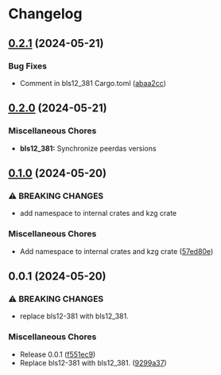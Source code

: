 # Changelog

## [0.2.1](https://github.com/crate-crypto/peerdas-kzg/compare/bls12_381-v0.2.0...bls12_381-v0.2.1) (2024-05-21)


### Bug Fixes

* Comment in bls12_381 Cargo.toml ([abaa2cc](https://github.com/crate-crypto/peerdas-kzg/commit/abaa2ccd8aa5ede857c8a474da2a4489c943dd33))

## [0.2.0](https://github.com/crate-crypto/peerdas-kzg/compare/bls12_381-v0.1.0...bls12_381-v0.2.0) (2024-05-21)


### Miscellaneous Chores

* **bls12_381:** Synchronize peerdas versions

## [0.1.0](https://github.com/crate-crypto/peerdas-kzg/compare/bls12_381-v0.0.1...bls12_381-v0.1.0) (2024-05-20)


### ⚠ BREAKING CHANGES

* add namespace to internal crates and kzg crate

### Miscellaneous Chores

* Add namespace to internal crates and kzg crate ([57ed80e](https://github.com/crate-crypto/peerdas-kzg/commit/57ed80e4122c56cfc1868afdd27cbb7f79bba88d))

## 0.0.1 (2024-05-20)


### ⚠ BREAKING CHANGES

* replace bls12-381 with bls12_381.

### Miscellaneous Chores

* Release 0.0.1 ([f551ec9](https://github.com/crate-crypto/peerdas-kzg/commit/f551ec9f7c045dfa06024ee223067d3cc05ec169))
* Replace bls12-381 with bls12_381. ([9299a37](https://github.com/crate-crypto/peerdas-kzg/commit/9299a37493317e0aabbe027de2771f11607ff418))
